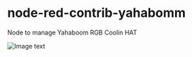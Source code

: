 # node-red-contrib-yahabomm
 Node to manage Yahaboom RGB Coolin HAT

![Image text](https://github.com/Waterbrain/node-red-contrib-yahabomm/raw/main/resources/Yahboom_RGB_Cooling.jpg)